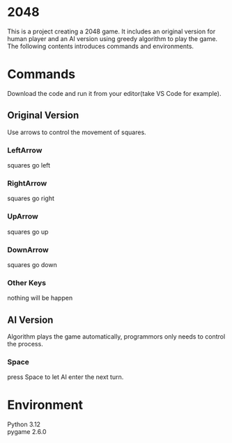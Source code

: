 # 2048
This is a project creating a 2048 game. It includes an original version for human player and an AI version using greedy algorithm to play the game. The following contents introduces commands and environments. 

# Commands
Download the code and run it from your editor(take VS Code for example).
## Original Version
Use arrows to control the movement of squares.  
### LeftArrow
squares go left  
### RightArrow
squares go right  
### UpArrow
squares go up  
### DownArrow
squares go down
### Other Keys
nothing will be happen
## AI Version
Algorithm plays the game automatically, programmors only needs to control the process.
### Space
press Space to let AI enter the next turn.

# Environment
Python 3.12  
pygame 2.6.0  
